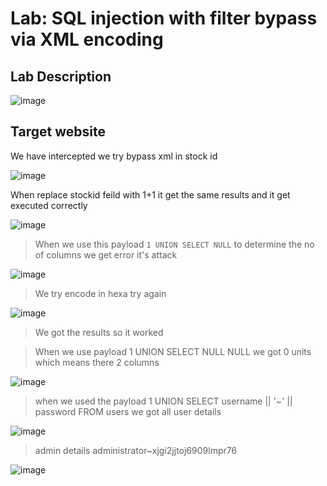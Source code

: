 # Lab: SQL injection with filter bypass via XML encoding #

## Lab Description ##

![image](https://github.com/anandurdas11/Web_Securityy/assets/83402050/3d962caf-a474-49e0-870b-be0eb00679c0)


## Target website ##


We have intercepted we try bypass xml in stock id 

![image](https://github.com/anandurdas11/Web_Securityy/assets/83402050/5ddb8253-02e8-4e9e-978f-4406d824cbc2)

When replace stockid feild with 1+1 it get the same results and it get executed correctly 

![image](https://github.com/anandurdas11/Web_Securityy/assets/83402050/2f2cb118-3700-49a2-a58f-84ba70779f52)

> When we use this payload `1 UNION SELECT NULL` to determine the no of columns we get error it's attack

![image](https://github.com/anandurdas11/Web_Securityy/assets/83402050/99bcf8f2-488f-4a88-8451-c33b0a5b4507)

> We try encode in hexa try again

![image](https://github.com/anandurdas11/Web_Securityy/assets/83402050/66274d52-22db-4c7e-a46c-cdfc08f60050)

> We got the results so it worked

> When we use payload 1 UNION SELECT NULL NULL we got 0 units which means there 2 columns

![image](https://github.com/anandurdas11/Web_Securityy/assets/83402050/af347f5a-7203-49ae-a9f0-3efa8cab74da)

> when we used the payload 1 UNION SELECT username || '~' || password FROM users we got all user details

![image](https://github.com/anandurdas11/Web_Securityy/assets/83402050/744baf69-cd3b-4f4b-b22a-85dfd462bada)

> admin details administrator~xjgi2jjtoj6909lmpr76

![image](https://github.com/anandurdas11/Web_Securityy/assets/83402050/83282a5a-488b-47e1-a1cd-776660fd0077)
